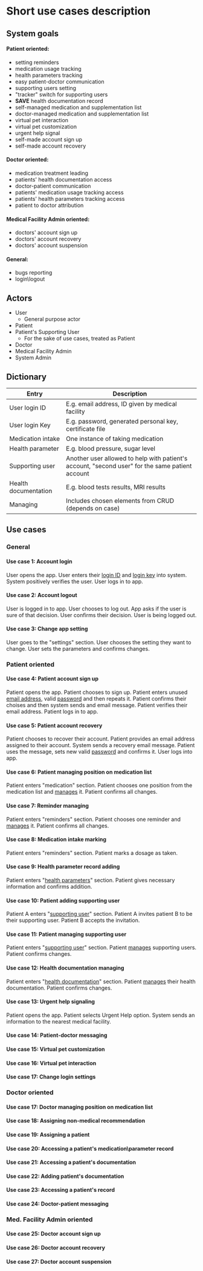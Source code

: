 # Short use cases description

## System goals
#### Patient oriented:
- setting reminders
- medication usage tracking
- health parameters tracking
- easy patient-doctor communication
- supporting users setting
- "tracker" switch for supporting users
- **SAVE** health documentation record
- self-managed medication and supplementation list
- doctor-managed medication and supplementation list
- virtual pet interaction
- virtual pet customization
- urgent help signal
- self-made account sign up
- self-made account recovery

#### Doctor oriented:
- medication treatment leading
- patients' health documentation access
- doctor-patient communication
- patients' medication usage tracking access
- patients' health parameters tracking access
- patient to doctor attribution

#### Medical Facility Admin oriented:
- doctors' account sign up
- doctors' account recovery
- doctors' account suspension

#### General:
- bugs reporting
- login\logout


## Actors

- User
  - General purpose actor
- Patient
- Patient's Supporting User
  - For the sake of use cases, treated as Patient
- Doctor
- Medical Facility Admin
- System Admin

## Dictionary
| **Entry** | **Description** |
|-----------|-----------------|
|<a id="userLogin">User login ID</a>|E.g. email address, ID given by medical facility|
|<a id="userKey">User login Key</a>|E.g. password, generated personal key, certificate file|
|<a id="medicationIntake">Medication intake</a>|One instance of taking medication|
|<a id="healthParameters">Health parameter</a>|E.g. blood pressure, sugar level|
|<a id="supportingUser">Supporting user</a>|Another user allowed to help with patient's account, "second user" for the same patient account|
|<a id="healthDocumentation">Health documentation</a>|E.g. blood tests results, MRI results|
|<a id="managing">Managing</a>|Includes chosen elements from CRUD (depends on case)|

## Use cases

### General

#### Use case 1: Account login
User opens the app. User enters their [login ID](#userLogin) and [login key](#userKey) into system. System positively verifies the user. User logs in to app.
#### Use case 2: Account logout
User is logged in to app. User chooses to log out. App asks if the user is sure of that decision. User confirms their decision. User is being logged out.
#### Use case 3: Change app setting
User goes to the "settings" section. User chooses the setting they want to change. User sets the parameters and confirms changes.

### Patient oriented

#### Use case 4: Patient account sign up
Patient opens the app. Patient chooses to sign up. Patient enters unused [email address](#userLogin), valid [password](#userKey) and then repeats it. Patient confirms their choises and then system sends and email message. Patient verifies their email address. Patient logs in to app.
#### Use case 5: Patient account recovery
Patient chooses to recover their account. Patient provides an email address assigned to their account. System sends a recovery email message. Patient uses the message, sets new valid [password](#userKey) and confirms it. User logs into app.
#### Use case 6: Patient managing position on medication list
Patient enters "medication" section. Patient chooses one position from the medication list and [manages](#managing) it. Patient confirms all changes.
#### Use case 7: Reminder managing
Patient enters "reminders" section. Patient chooses one reminder and [manages](#managing) it. Patient confirms all changes.
#### Use case 8: Medication intake marking
Patient enters "reminders" section. Patient marks a dosage as taken.
#### Use case 9: Health parameter record adding
Patient enters "[health parameters](#healthParameters)" section. Patient gives necessary information and confirms addition.
#### Use case 10: Patient adding supporting user
Patient A enters "[supporting user](#supportingUser)" section. Patient A invites patient B to be their supporting user. Patient B accepts the invitation.
#### Use case 11: Patient managing supporting user
Patient enters "[supporting user](#supportingUser)" section. Patient [manages](#managing) supporting users. Patient confirms changes.
#### Use case 12: Health documentation managing
Patient enters "[health documentation](#healthDocumentation)" section. Patient [manages](#managing) their health documentation. Patient confirms changes.
#### Use case 13: Urgent help signaling
Patient opens the app. Patient selects Urgent Help option. System sends an information to the nearest medical facility.
#### Use case 14: Patient-doctor messaging

#### Use case 15: Virtual pet customization
#### Use case 16: Virtual pet interaction
#### Use case 17: Change login settings


### Doctor oriented

#### Use case 17: Doctor managing position on medication list
#### Use case 18: Assigning non-medical recommendation
#### Use case 19: Assigning a patient
#### Use case 20: Accessing a patient's medication\parameter record
#### Use case 21: Accessing a patient's documentation
#### Use case 22: Adding patient's documentation
#### Use case 23: Accessing a patient's record
#### Use case 24: Doctor-patient messaging

### Med. Facility Admin oriented

#### Use case 25: Doctor account sign up
#### Use case 26: Doctor account recovery
#### Use case 27: Doctor account suspension
